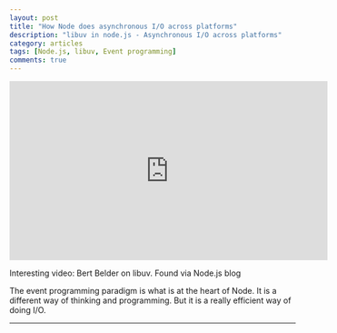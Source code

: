 ```yaml
---
layout: post
title: "How Node does asynchronous I/O across platforms"
description: "libuv in node.js - Asynchronous I/O across platforms"
category: articles
tags: [Node.js, libuv, Event programming]
comments: true
---
```


<iframe width="560" height="315" src="http://www.youtube.com/v/nGn60vDSxQ4" frameborder="0" allowfullscreen="true"></iframe>

Interesting video: Bert Belder on libuv. Found via Node.js blog

The event programming paradigm is what is at the heart of Node. It is a different way of thinking and programming. But it is a really efficient way of doing I/O. 

________
